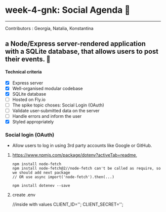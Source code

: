 # week-4-gnk: Social Agenda 🥳

---

Contributors : Georgia, Natalia, Konstantina

## a Node/Express server-rendered application with a SQLite database, that allows users to post their events. 💃

#### Technical criteria

- [x] Express server
- [x] Well-organised modular codebase
- [x] SQLite database
- [ ] Hosted on Fly.io
- [ ] The spike topic choses: Social Login (OAuth)
- [ ] Validate user-submitted data on the server
- [ ] Handle errors and inform the user
- [x] Styled appropriately

### Social login (OAuth)

- Allow users to log in using 3rd party accounts like Google or GitHub.

1.  https://www.npmjs.com/package/dotenv?activeTab=readme,

        npm install node-fetch
        npm install node-fetch@2//node-fetch can't be called as require, so we should add next package
        // OR use async import('node-fetch').then(...)

        npm install dotenev --save

2.  create .env

    //inside with values
    CLIENT_ID='';
    CLIENT_SECRET='';
